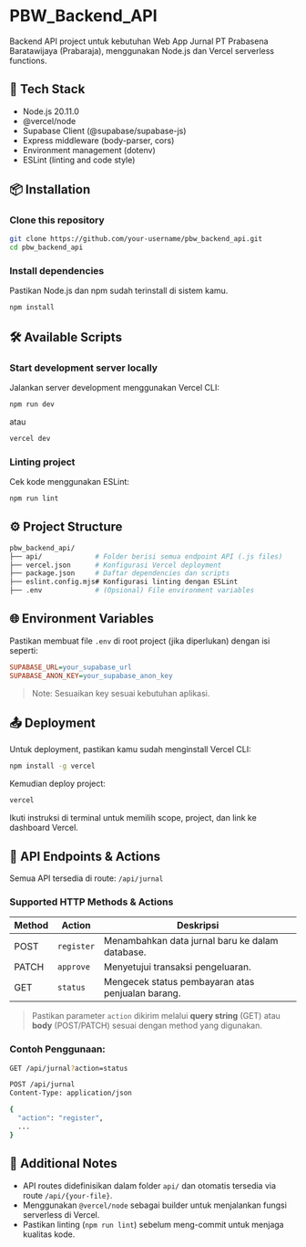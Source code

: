 # PBW_Backend_API

Backend API project untuk kebutuhan Web App Jurnal PT Prabasena Baratawijaya (Prabaraja), menggunakan Node.js dan Vercel serverless functions.

## 🚀 Tech Stack

- Node.js 20.11.0
- @vercel/node
- Supabase Client (@supabase/supabase-js)
- Express middleware (body-parser, cors)
- Environment management (dotenv)
- ESLint (linting and code style)

## 📦 Installation

### Clone this repository

```bash
git clone https://github.com/your-username/pbw_backend_api.git
cd pbw_backend_api
```

### Install dependencies

Pastikan Node.js dan npm sudah terinstall di sistem kamu.

```bash
npm install
```

## 🛠️ Available Scripts

### Start development server locally

Jalankan server development menggunakan Vercel CLI:

```bash
npm run dev
```

atau

```bash
vercel dev
```

### Linting project

Cek kode menggunakan ESLint:

```bash
npm run lint
```

## ⚙️ Project Structure

```bash
pbw_backend_api/
├── api/             # Folder berisi semua endpoint API (.js files)
├── vercel.json      # Konfigurasi Vercel deployment
├── package.json     # Daftar dependencies dan scripts
├── eslint.config.mjs# Konfigurasi linting dengan ESLint
├── .env             # (Opsional) File environment variables
```

## 🌐 Environment Variables

Pastikan membuat file `.env` di root project (jika diperlukan) dengan isi seperti:

```ini
SUPABASE_URL=your_supabase_url
SUPABASE_ANON_KEY=your_supabase_anon_key
```

> Note: Sesuaikan key sesuai kebutuhan aplikasi.

## 📤 Deployment

Untuk deployment, pastikan kamu sudah menginstall Vercel CLI:

```bash
npm install -g vercel
```

Kemudian deploy project:

```bash
vercel
```

Ikuti instruksi di terminal untuk memilih scope, project, dan link ke dashboard Vercel.

## 🔄 API Endpoints & Actions

Semua API tersedia di route: `/api/jurnal`

### Supported HTTP Methods & Actions

| Method | Action      | Deskripsi                                                               |
|--------|-------------|-------------------------------------------------------------------------|
| POST   | `register`  | Menambahkan data jurnal baru ke dalam database.                         |
| PATCH  | `approve`   | Menyetujui transaksi pengeluaran.                                       | 
| GET    | `status`    | Mengecek status pembayaran atas penjualan barang.                       |

> Pastikan parameter `action` dikirim melalui **query string** (GET) atau **body** (POST/PATCH) sesuai dengan method yang digunakan.

### Contoh Penggunaan:

```bash
GET /api/jurnal?action=status
```
```bash
POST /api/jurnal
Content-Type: application/json

{
  "action": "register",
  ...
}
```

## 🧹 Additional Notes

- API routes didefinisikan dalam folder `api/` dan otomatis tersedia via route `/api/{your-file}`.
- Menggunakan `@vercel/node` sebagai builder untuk menjalankan fungsi serverless di Vercel.
- Pastikan linting (`npm run lint`) sebelum meng-commit untuk menjaga kualitas kode.
